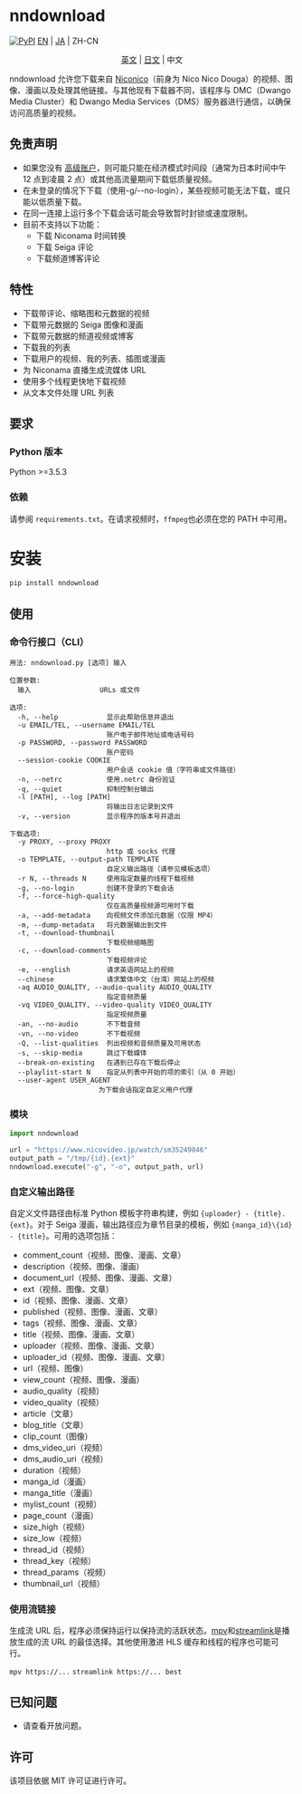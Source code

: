# nndownload

[![PyPI](https://img.shields.io/pypi/v/nndownload.svg)](https://pypi.org/project/nndownload/)
<a href='./README.md'>EN</a> | <a href='./README_JA.md'>JA</a> | ZH-CN
<p align='center'>
    <a href='./README.md'>英文</a> | <a href='./README_JA.md'>日文</a>  | 中文
</p>

nndownload 允许您下载来自 [Niconico](http://nicovideo.jp)（前身为 Nico Nico Douga）的视频、图像、漫画以及处理其他链接。与其他现有下载器不同，该程序与 DMC（Dwango Media Cluster）和 Dwango Media Services（DMS）服务器进行通信，以确保访问高质量的视频。

## 免责声明

- 如果您没有 [高级账户](https://secure.nicovideo.jp/secure/premium_detail/)，则可能只能在经济模式时间段（通常为日本时间中午 12 点到凌晨 2 点）或其他高流量期间下载低质量视频。
- 在未登录的情况下下载（使用-g/--no-login），某些视频可能无法下载，或只能以低质量下载。
- 在同一连接上运行多个下载会话可能会导致暂时封锁或速度限制。
- 目前不支持以下功能：
  - 下载 Niconama 时间转换
  - 下载 Seiga 评论
  - 下载频道博客评论

## 特性

- 下载带评论、缩略图和元数据的视频
- 下载带元数据的 Seiga 图像和漫画
- 下载带元数据的频道视频或博客
- 下载我的列表
- 下载用户的视频、我的列表、插图或漫画
- 为 Niconama 直播生成流媒体 URL
- 使用多个线程更快地下载视频
- 从文本文件处理 URL 列表

## 要求

### Python 版本

Python >=3.5.3

### 依赖

请参阅 `requirements.txt`。在请求视频时，`ffmpeg`也必须在您的 PATH 中可用。

# 安装

```bash
pip install nndownload
```

## 使用

### 命令行接口（CLI）

```
用法: nndownload.py [选项] 输入

位置参数:
  输入                 URLs 或文件

选项:
  -h, --help            显示此帮助信息并退出
  -u EMAIL/TEL, --username EMAIL/TEL
                        账户电子邮件地址或电话号码
  -p PASSWORD, --password PASSWORD
                        账户密码
  --session-cookie COOKIE
                        用户会话 cookie 值（字符串或文件路径）
  -n, --netrc           使用.netrc 身份验证
  -q, --quiet           抑制控制台输出
  -l [PATH], --log [PATH]
                        将输出日志记录到文件
  -v, --version         显示程序的版本号并退出

下载选项:
  -y PROXY, --proxy PROXY
                        http 或 socks 代理
  -o TEMPLATE, --output-path TEMPLATE
                        自定义输出路径（请参见模板选项）
  -r N, --threads N     使用指定数量的线程下载视频
  -g, --no-login        创建不登录的下载会话
  -f, --force-high-quality
                        仅在高质量视频源可用时下载
  -a, --add-metadata    向视频文件添加元数据（仅限 MP4）
  -m, --dump-metadata   将元数据输出到文件
  -t, --download-thumbnail
                        下载视频缩略图
  -c, --download-comments
                        下载视频评论
  -e, --english         请求英语网站上的视频
  --chinese             请求繁体中文（台湾）网站上的视频
  -aq AUDIO_QUALITY, --audio-quality AUDIO_QUALITY
                        指定音频质量
  -vq VIDEO_QUALITY, --video-quality VIDEO_QUALITY
                        指定视频质量
  -an, --no-audio       不下载音频
  -vn, --no-video       不下载视频
  -Q, --list-qualities  列出视频和音频质量及可用状态
  -s, --skip-media      跳过下载媒体
  --break-on-existing   在遇到已存在下载后停止
  --playlist-start N    指定从列表中开始的项的索引（从 0 开始）
  --user-agent USER_AGENT
                      为下载会话指定自定义用户代理
```

### 模块

```python
import nndownload

url = "https://www.nicovideo.jp/watch/sm35249846"
output_path = "/tmp/{id}.{ext}"
nndownload.execute("-g", "-o", output_path, url)
```

### 自定义输出路径

自定义文件路径由标准 Python 模板字符串构建，例如 `{uploader} - {title}.{ext}`。对于 Seiga 漫画，输出路径应为章节目录的模板，例如 `{manga_id}\{id} - {title}`。可用的选项包括：

- comment_count（视频、图像、漫画、文章）
- description（视频、图像、漫画）
- document_url（视频、图像、漫画、文章）
- ext（视频、图像、文章）
- id（视频、图像、漫画、文章）
- published（视频、图像、漫画、文章）
- tags（视频、图像、漫画、文章）
- title（视频、图像、漫画、文章）
- uploader（视频、图像、漫画、文章）
- uploader_id（视频、图像、漫画、文章）
- url（视频、图像）
- view_count（视频、图像、漫画）
- audio_quality（视频）
- video_quality（视频）
- article（文章）
- blog_title（文章）
- clip_count（图像）
- dms_video_uri（视频）
- dms_audio_uri（视频）
- duration（视频）
- manga_id（漫画）
- manga_title（漫画）
- mylist_count（视频）
- page_count（漫画）
- size_high（视频）
- size_low（视频）
- thread_id（视频）
- thread_key（视频）
- thread_params（视频）
- thumbnail_url（视频）

### 使用流链接

生成流 URL 后，程序必须保持运行以保持流的活跃状态。[mpv](https://github.com/mpv-player/mpv)和[streamlink](https://github.com/streamlink/streamlink)是播放生成的流 URL 的最佳选择。其他使用激进 HLS 缓存和线程的程序也可能可行。

`mpv https://...`
`streamlink https://... best`

## 已知问题

- 请查看开放问题。

## 许可

该项目依据 MIT 许可证进行许可。
